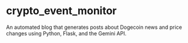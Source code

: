 # crypto_event_monitor
An automated blog that generates posts about Dogecoin news and price changes using Python, Flask, and the Gemini API.
